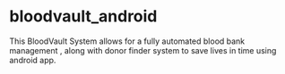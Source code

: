 # bloodvault_android
This BloodVault System allows for a fully automated blood bank management , along with donor finder system to save lives in time using android app.
